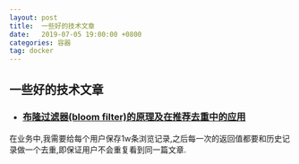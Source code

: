 ```yaml
---
layout: post
title:  一些好的技术文章
date:   2019-07-05 19:00:00 +0800
categories: 容器
tag: docker
---
```




## 一些好的技术文章
- ### [布隆过滤器(bloom filter)的原理及在推荐去重中的应用](http://huyan.couplecoders.tech/%E7%AE%97%E6%B3%95/%E6%95%B0%E6%8D%AE%E7%BB%93%E6%9E%84/%E5%AE%9E%E9%99%85%E9%97%AE%E9%A2%98%E8%A7%A3%E5%86%B3/2018/12/18/%E5%B8%83%E9%9A%86%E8%BF%87%E6%BB%A4%E5%99%A8(Bloom-Filter)%E7%9A%84%E5%8E%9F%E7%90%86%E5%8F%8A%E5%9C%A8%E6%8E%A8%E8%8D%90%E5%8E%BB%E9%87%8D%E4%B8%AD%E7%9A%84%E5%BA%94%E7%94%A8/)
在业务中,我需要给每个用户保存1w条浏览记录,之后每一次的返回值都要和历史记录做一个去重,即保证用户不会重复看到同一篇文章.


